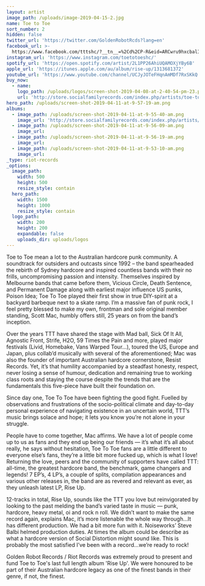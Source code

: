 ```yaml
---
layout: artist
image_path: /uploads/image-2019-04-15-2.jpg
name: Toe to Toe
sort_number: 2
hidden: false
twitter_url: 'https://twitter.com/GoldenRobotRcds?lang=en'
facebook_url: >-
  https://www.facebook.com/tttshc/?__tn__=%2Cd%2CP-R&eid=ARCwru9hxcbalIow3L7jWi0IsgL8Mmi-VCnMQb-tae_IDxtsYC5yYaItFW3IrYN0spj7tsYzTRiPkOc2
instagram_url: 'https://www.instagram.com/toetotoeshc/'
spotify_url: 'https://open.spotify.com/artist/2L1PP26AhiUQAMOXjYBy6B'
apple_url: 'https://itunes.apple.com/au/album/rise-up/1313681372'
youtube_url: 'https://www.youtube.com/channel/UCJyJOTeFHqnAmMDf7RxSKkQ'
buy_now:
  - name:
    logo_path: /uploads/logos/screen-shot-2019-04-08-at-2-40-54-pm-23.png
    url: 'http://store.socialfamilyrecords.com/index.php/artists/toe-to-toe.html'
hero_path: /uploads/screen-shot-2019-04-11-at-9-57-19-am.png
albums:
  - image_path: /uploads/screen-shot-2019-04-11-at-9-55-40-am.png
    image_url: 'http://store.socialfamilyrecords.com/index.php/artists/toe-to-toe.html'
  - image_path: /uploads/screen-shot-2019-04-11-at-9-56-09-am.png
    image_url:
  - image_path: /uploads/screen-shot-2019-04-11-at-9-56-19-am.png
    image_url:
  - image_path: /uploads/screen-shot-2019-04-11-at-9-53-10-am.png
    image_url:
_type: riot-records
_options:
  image_path:
    width: 500
    height: 500
    resize_style: contain
  hero_path:
    width: 1500
    height: 1000
    resize_style: contain
  logo_path:
    width: 200
    height: 200
    expandable: false
    uploads_dir: uploads/logos
---
```


Toe to Toe mean a lot to the Australian hardcore punk community. A soundtrack for outsiders and outcasts since 1992 – the band spearheaded the rebirth of Sydney hardcore and inspired countless bands with their no frills, uncompromising passion and intensity. Themselves inspired by Melbourne bands that came before them, Vicious Circle, Death Sentence, and Permanent Damage along with earliest major influence US punks, Poison Idea; Toe To Toe played their first show in true DIY-spirit at a backyard barbeque next to a skate ramp. I’m a massive fan of punk rock, I feel pretty blessed to make my own, frontman and sole original member standing, Scott Mac, humbly offers still, 25 years on from the band’s inception.

Over the years TTT have shared the stage with Mad ball, Sick Of It All, Agnostic Front, Strife, H2O, 59 Times the Pain and more, played major festivals (Livid, Homebake, Vans Warped Tour…), toured the US, Europe and Japan, plus collab’d musically with several of the aforementioned; Mac was also the founder of important Australian hardcore cornerstone, Resist Records. Yet, it’s that humility accompanied by a steadfast honesty, respect, never losing a sense of humour, dedication and remaining true to working class roots and staying the course despite the trends that are the fundamentals this five-piece have built their foundation on.

Since day one, Toe To Toe have been fighting the good fight. Fuelled by observations and frustrations of the socio-political climate and day-to-day personal experience of navigating existence in an uncertain world, TTT’s music brings solace and hope; it lets you know you’re not alone in your struggle.

People have to come together, Mac affirms. We have a lot of people come up to us as fans and they end up being our friends — it’s what it’s all about really, he says without hesitation, Toe To Toe fans are a little different to everyone else’s fans, they’re a little bit more fucked up, which is what I love\! Returning the love, peers and the community of supporters have called TTT: all-time, the greatest hardcore band, the benchmark, game changers and legends\! 7 EP’s, 4 LP’s, a couple of splits, compilation appearances and various other releases in, the band are as revered and relevant as ever, as they unleash latest LP, Rise Up.

12-tracks in total, Rise Up, sounds like the TTT you love but reinvigorated by looking to the past melding the band’s varied taste in music — punk, hardcore, heavy metal, oi and rock n roll. We didn’t want to make the same record again, explains Mac, it’s more listenable the whole way through…It has different production. We had a bit more fun with it. Noiseworks’ Steve Balbi helmed production duties. At times the album could be describe as what a hardcore version of Social Distortion might sound like. This is probably the most satisfied I’ve been with a record…we’re ready to rock\!

Golden Robot Records / Riot Records was extremely proud to present and fund Toe to Toe's last full length album 'Rise Up'. We were honoured to be part of their Australian hardcore legacy as one of the finest bands in their genre, if not, the finest.